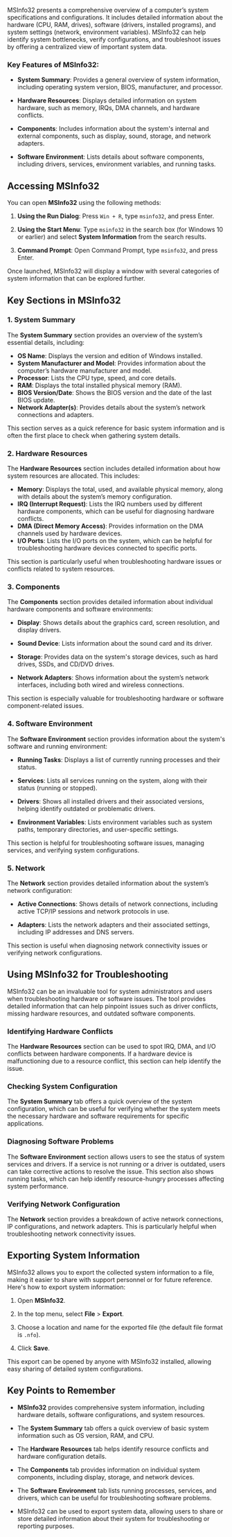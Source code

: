 MSInfo32 presents a comprehensive overview of a computer’s system specifications and configurations. It includes detailed information about the hardware (CPU, RAM, drives), software (drivers, installed programs), and system settings (network, environment variables). MSInfo32 can help identify system bottlenecks, verify configurations, and troubleshoot issues by offering a centralized view of important system data.

### Key Features of MSInfo32:

- **System Summary**: Provides a general overview of system information, including operating system version, BIOS, manufacturer, and processor.

- **Hardware Resources**: Displays detailed information on system hardware, such as memory, IRQs, DMA channels, and hardware conflicts.

- **Components**: Includes information about the system's internal and external components, such as display, sound, storage, and network adapters.

- **Software Environment**: Lists details about software components, including drivers, services, environment variables, and running tasks.

## Accessing MSInfo32

You can open **MSInfo32** using the following methods:

1. **Using the Run Dialog**: Press `Win + R`, type `msinfo32`, and press Enter.

2. **Using the Start Menu**: Type `msinfo32` in the search box (for Windows 10 or earlier) and select **System Information** from the search results.

3. **Command Prompt**: Open Command Prompt, type `msinfo32`, and press Enter.

Once launched, MSInfo32 will display a window with several categories of system information that can be explored further.

## Key Sections in MSInfo32

### 1. System Summary

The **System Summary** section provides an overview of the system’s essential details, including:

- **OS Name**: Displays the version and edition of Windows installed.
- **System Manufacturer and Model**: Provides information about the computer’s hardware manufacturer and model.
- **Processor**: Lists the CPU type, speed, and core details.
- **RAM**: Displays the total installed physical memory (RAM).
- **BIOS Version/Date**: Shows the BIOS version and the date of the last BIOS update.
- **Network Adapter(s)**: Provides details about the system’s network connections and adapters.

This section serves as a quick reference for basic system information and is often the first place to check when gathering system details.

### 2. Hardware Resources

The **Hardware Resources** section includes detailed information about how system resources are allocated. This includes:

- **Memory**: Displays the total, used, and available physical memory, along with details about the system’s memory configuration.
- **IRQ (Interrupt Request)**: Lists the IRQ numbers used by different hardware components, which can be useful for diagnosing hardware conflicts.
- **DMA (Direct Memory Access)**: Provides information on the DMA channels used by hardware devices.
- **I/O Ports**: Lists the I/O ports on the system, which can be helpful for troubleshooting hardware devices connected to specific ports.

This section is particularly useful when troubleshooting hardware issues or conflicts related to system resources.

### 3. Components

The **Components** section provides detailed information about individual hardware components and software environments:

- **Display**: Shows details about the graphics card, screen resolution, and display drivers.

- **Sound Device**: Lists information about the sound card and its driver.

- **Storage**: Provides data on the system's storage devices, such as hard drives, SSDs, and CD/DVD drives.

- **Network Adapters**: Shows information about the system’s network interfaces, including both wired and wireless connections.


This section is especially valuable for troubleshooting hardware or software component-related issues.

### 4. Software Environment

The **Software Environment** section provides information about the system's software and running environment:

- **Running Tasks**: Displays a list of currently running processes and their status.

- **Services**: Lists all services running on the system, along with their status (running or stopped).

- **Drivers**: Shows all installed drivers and their associated versions, helping identify outdated or problematic drivers.

- **Environment Variables**: Lists environment variables such as system paths, temporary directories, and user-specific settings.


This section is helpful for troubleshooting software issues, managing services, and verifying system configurations.

### 5. Network

The **Network** section provides detailed information about the system’s network configuration:

- **Active Connections**: Shows details of network connections, including active TCP/IP sessions and network protocols in use.

- **Adapters**: Lists the network adapters and their associated settings, including IP addresses and DNS servers.

This section is useful when diagnosing network connectivity issues or verifying network configurations.

## Using MSInfo32 for Troubleshooting

MSInfo32 can be an invaluable tool for system administrators and users when troubleshooting hardware or software issues. The tool provides detailed information that can help pinpoint issues such as driver conflicts, missing hardware resources, and outdated software components.

### Identifying Hardware Conflicts

The **Hardware Resources** section can be used to spot IRQ, DMA, and I/O conflicts between hardware components. If a hardware device is malfunctioning due to a resource conflict, this section can help identify the issue.

### Checking System Configuration

The **System Summary** tab offers a quick overview of the system configuration, which can be useful for verifying whether the system meets the necessary hardware and software requirements for specific applications.
### Diagnosing Software Problems

The **Software Environment** section allows users to see the status of system services and drivers. If a service is not running or a driver is outdated, users can take corrective actions to resolve the issue. This section also shows running tasks, which can help identify resource-hungry processes affecting system performance.

### Verifying Network Configuration

The **Network** section provides a breakdown of active network connections, IP configurations, and network adapters. This is particularly helpful when troubleshooting network connectivity issues.

## Exporting System Information

MSInfo32 allows you to export the collected system information to a file, making it easier to share with support personnel or for future reference. Here's how to export system information:

1. Open **MSInfo32**.

2. In the top menu, select **File** > **Export**.

3. Choose a location and name for the exported file (the default file format is `.nfo`).

4. Click **Save**.

This export can be opened by anyone with MSInfo32 installed, allowing easy sharing of detailed system configurations.

## Key Points to Remember

- **MSInfo32** provides comprehensive system information, including hardware details, software configurations, and system resources.

- The **System Summary** tab offers a quick overview of basic system information such as OS version, RAM, and CPU.

- The **Hardware Resources** tab helps identify resource conflicts and hardware configuration details.

- The **Components** tab provides information on individual system components, including display, storage, and network devices.

- The **Software Environment** tab lists running processes, services, and drivers, which can be useful for troubleshooting software problems.

- MSInfo32 can be used to export system data, allowing users to share or store detailed information about their system for troubleshooting or reporting purposes.